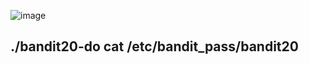 ![image](https://github.com/user-attachments/assets/d5bd1dd2-507e-48ee-9b61-3d7b72db2f06)


## ./bandit20-do cat /etc/bandit_pass/bandit20
